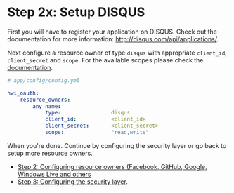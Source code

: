 Step 2x: Setup DISQUS
=====================
First you will have to register your application on DISQUS. Check out the
documentation for more information: http://disqus.com/api/applications/.

Next configure a resource owner of type `disqus` with appropriate
`client_id`, `client_secret` and `scope`. For the available scopes
please check the [documentation](http://disqus.com/api/docs/permissions/).

```yaml
# app/config/config.yml

hwi_oauth:
    resource_owners:
        any_name:
            type:                disqus
            client_id:           <client_id>
            client_secret:       <client_secret>
            scope:               "read,write"
```

When you're done. Continue by configuring the security layer or go back to
setup more resource owners.

- [Step 2: Configuring resource owners (Facebook, GitHub, Google, Windows Live and others](2-configuring_resource_owners.md)
- [Step 3: Configuring the security layer](3-configuring_the_security_layer.md).
